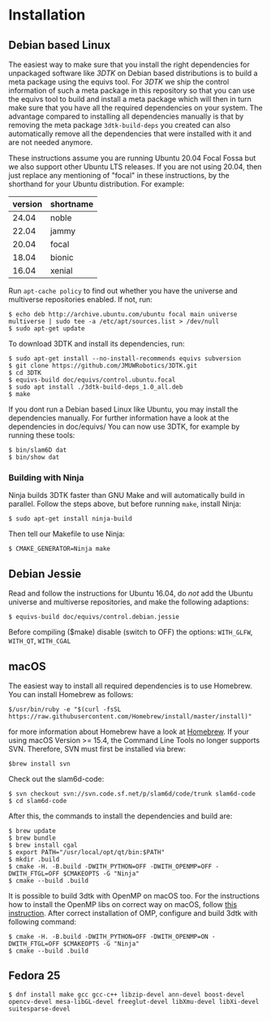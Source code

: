 # Installation

## Debian based Linux

The easiest way to make sure that you install the right dependencies for
unpackaged software like _3DTK_ on Debian based distributions is to build a
meta package using the equivs tool. For _3DTK_ we ship the control information
of such a meta package in this repository so that you can use the equivs tool
to build and install a meta package which will then in turn make sure that you
have all the required dependencies on your system. The advantage compared to
installing all dependencies manually is that by removing the meta package
`3dtk-build-deps` you created can also automatically remove all the
dependencies that were installed with it and are not needed anymore.

These instructions assume you are running Ubuntu 20.04 Focal Fossa but we also
support other Ubuntu LTS releases. If you are not using 20.04, then just
replace any mentioning of "focal" in these instructions, by the shorthand for
your Ubuntu distribution. For example:

| version | shortname |
|---------|-----------|
| 24.04   | noble     |
| 22.04   | jammy     |
| 20.04   | focal     |
| 18.04   | bionic    |
| 16.04   | xenial    |

Run `apt-cache policy` to find out whether you have the universe and multiverse
repositories enabled. If not, run:

```
$ echo deb http://archive.ubuntu.com/ubuntu focal main universe multiverse | sudo tee -a /etc/apt/sources.list > /dev/null
$ sudo apt-get update
```

To download 3DTK and install its dependencies, run:

```
$ sudo apt-get install --no-install-recommends equivs subversion
$ git clone https://github.com/JMUWRobotics/3DTK.git
$ cd 3DTK
$ equivs-build doc/equivs/control.ubuntu.focal
$ sudo apt install ./3dtk-build-deps_1.0_all.deb
$ make
```

If you dont run a Debian based Linux like Ubuntu, you may install the dependencies manually. 
For further information have a look at the dependencies in doc/equivs/
You can now use 3DTK, for example by running these tools:

```
$ bin/slam6D dat
$ bin/show dat
```

### Building with Ninja

Ninja builds 3DTK faster than GNU Make and will automatically build in
parallel. Follow the steps above, but before running `make`, install Ninja:

```
$ sudo apt-get install ninja-build
```

Then tell our Makefile to use Ninja:

```
$ CMAKE_GENERATOR=Ninja make
```

## Debian Jessie

Read and follow the instructions for Ubuntu 16.04, do *not* add the Ubuntu
universe and multiverse repositories, and make the following adaptions:

```
$ equivs-build doc/equivs/control.debian.jessie
```

Before compiling ($make) disable (switch to OFF) the options:
`WITH_GLFW`, `WITH_QT`, `WITH_CGAL`

## macOS

The easiest way to install all required dependencies is to use Homebrew. You can install Homebrew as follows:
```
$/usr/bin/ruby -e "$(curl -fsSL https://raw.githubusercontent.com/Homebrew/install/master/install)"
```
for more information about Homebrew have a look at [Homebrew](http://brew.sh/index_de.html).
If your using macOS Version >= 15.4, the Command Line Tools no longer supports SVN. Therefore, SVN must first be installed via brew:
```
$brew install svn
```
Check out the slam6d-code:
```
$ svn checkout svn://svn.code.sf.net/p/slam6d/code/trunk slam6d-code
$ cd slam6d-code
```

After this, the commands to install the dependencies and build are:
```
$ brew update
$ brew bundle
$ brew install cgal
$ export PATH="/usr/local/opt/qt/bin:$PATH"
$ mkdir .build
$ cmake -H. -B.build -DWITH_PYTHON=OFF -DWITH_OPENMP=OFF -DWITH_FTGL=OFF $CMAKEOPTS -G "Ninja"
$ cmake --build .build
```

It is possible to build 3dtk with OpenMP on macOS too. For the instructions how to install the OpenMP libs on correct way 
on macOS, follow [this instruction](https://mac.r-project.org/openmp/). After correct installation of OMP, configure and build
3dtk with following command: 
```
$ cmake -H. -B.build -DWITH_PYTHON=OFF -DWITH_OPENMP=ON -DWITH_FTGL=OFF $CMAKEOPTS -G "Ninja"
$ cmake --build .build
```


## Fedora 25
```
$ dnf install make gcc gcc-c++ libzip-devel ann-devel boost-devel opencv-devel mesa-libGL-devel freeglut-devel libXmu-devel libXi-devel suitesparse-devel
```
